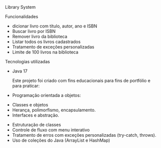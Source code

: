  Library System

 Funcionalidades

-  dicionar livro com título, autor, ano e ISBN
-  Buscar livro por ISBN
-  Remover livro da biblioteca
-  Listar todos os livros cadastrados
-  Tratamento de exceções personalizadas
-  Limite de 100 livros na biblioteca

 Tecnologias utilizadas

- Java 17

  Este projeto foi criado com fins educacionais para fins de portfólio e para praticar:
  
- Programação orientada a objetos:
* Classes e objetos
* Herança, polimorfismo, encapsulamento.
* Interfaces e abstração.
- Estruturação de classes
- Controle de fluxo com menu interativo
- Tratamento de erros com exceções personalizadas (try-catch, throws).
- Uso de coleções do Java (ArrayList e HashMap)






